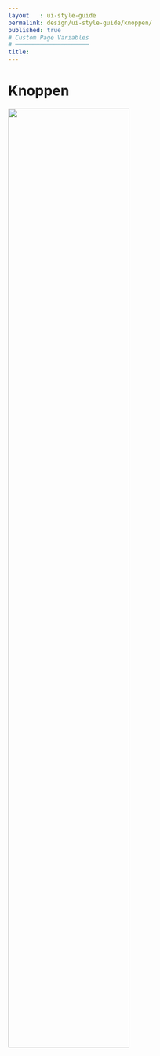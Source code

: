 ```yaml
---
layout   : ui-style-guide
permalink: design/ui-style-guide/knoppen/
published: true
# Custom Page Variables
# ─────────────────────
title:
---
```


<h1>Knoppen</h1>
<div class="container">
<img src="../../../assets/Images/Buttons.png" class="col-12" style="width:70%">
</div>